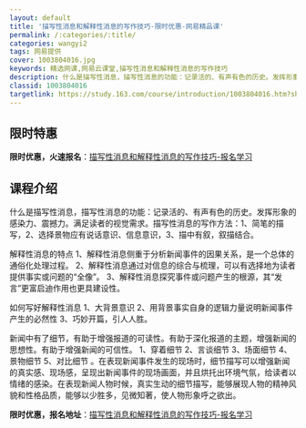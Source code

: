 ```yaml
---
layout: default
title: '描写性消息和解释性消息的写作技巧-限时优惠-网易精品课'
permalink: /:categories/:title/
categories: wangyi2
tags: 网易提供
cover: 1003804016.jpg
keywords: 精选网课,网易云课堂,描写性消息和解释性消息的写作技巧
description: 什么是描写性消息，描写性消息的功能：记录活的、有声有色的历史。发挥形象的感染力、震撼力。满足读者的视觉需求。描写性消息的
classid: 1003804016
targetlink: https://study.163.com/course/introduction/1003804016.htm?share=1&shareId=1025206652&utm_campaign=share&utm_medium=iphoneShare&utm_source=&utm_u=1025206652
---
```


## 限时特惠

**限时优惠，火速报名**：[描写性消息和解释性消息的写作技巧-报名学习](https://study.163.com/course/introduction/1003804016.htm?share=1&shareId=1025206652&utm_campaign=share&utm_medium=iphoneShare&utm_source=&utm_u=1025206652)

## 课程介绍

什么是描写性消息，描写性消息的功能：记录活的、有声有色的历史。发挥形象的感染力、震撼力。满足读者的视觉需求。描写性消息的写作方法：1、简笔的描写，2、选择景物应有说话意识、信息意识，3、描中有叙，叙描结合。

解释性消息的特点 1、解释性消息侧重于分析新闻事件的因果关系，是一个总体的通俗化处理过程。 2、解释性消息通过对信息的综合与梳理，可以有选择地为读者提供事实或问题的“全像”。 3、解释性消息探究事件或问题产生的根源，其“发言”更富启迪作用也更具建设性。 

如何写好解释性消息 1、大背景意识 2、用背景事实自身的逻辑力量说明新闻事件产生的必然性 3、巧妙开篇，引人人胜。

 新闻中有了细节，有助于增强报道的可读性。有助于深化报道的主题，增强新闻的思想性。有助于增强新闻的可信性。 1、穿着细节  2、言谈细节   3、场面细节    4、 景物细节   5、对比细节 。在表现新闻事件发生的现场时，细节描写可以增强新闻的真实感、现场感，呈现出新闻事件的现场画面，并且烘托出环境气氛，给读者以情绪的感染。在表现新闻人物时候，真实生动的细节描写，能够展现人物的精神风貌和性格品质，能够以少胜多，见微知著，使人物形象呼之欲出。

**限时优惠，报名地址**：[描写性消息和解释性消息的写作技巧-报名学习](https://study.163.com/course/introduction/1003804016.htm?share=1&shareId=1025206652&utm_campaign=share&utm_medium=iphoneShare&utm_source=&utm_u=1025206652)

